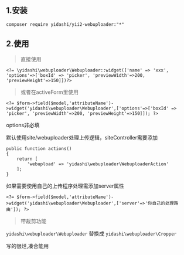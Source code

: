 ## 1.安装  
```
composer require yidashi/yii2-webuploader:"*"
```
## 2.使用  
> 直接使用
  
```
<?= \yidashi\webuploader\Webuploader::widget(['name' => 'xxx', 'options'=>['boxId' => 'picker', 'previewWidth'=>200, 'previewHeight'=>150]])?>
```
> 或者在activeForm里使用
  
```
<?= $form->field($model,'attributeName')->widget('yidashi\webuploader\Webuploader',['options'=>['boxId' => 'picker', 'previewWidth'=>200, 'previewHeight'=>150]]); ?>
```
options非必填

默认使用site/webuploader处理上传逻辑，siteController需要添加
```
public function actions()
{
    return [
        'webupload' => 'yidashi\webuploader\WebuploaderAction'
    ];
}
```  
如果需要使用自己的上传程序处理需添加server属性
```
<?= $form->field($model,'attributeName')->widget('yidashi\webuploader\Webuploader',['server'=>'你自己的处理路由']); ?>
```
> 带裁剪功能

`yidashi\webuploader\Webuploader` 替换成 `yidashi\webuploader\Cropper`


写的很烂,凑合能用
